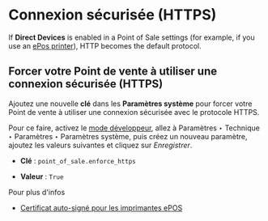 # Connexion sécurisée (HTTPS)

If **Direct Devices** is enabled in a Point of Sale settings (for example, if
you use an [ePos printer](epos_printers)), HTTP becomes the default
protocol.

## Forcer votre Point de vente à utiliser une connexion sécurisée (HTTPS)

Ajoutez une nouvelle **clé** dans les **Paramètres système** pour forcer votre
Point de vente à utiliser une connexion sécurisée avec le protocole HTTPS.

Pour ce faire, activez le [mode
développeur](../../../general/developer_mode#developer-mode), allez à
Paramètres ‣ Technique ‣ Paramètres ‣ Paramètres système, puis créez un
nouveau paramètre, ajoutez les valeurs suivantes et cliquez sur _Enregistrer_.

  * **Clé** : `point_of_sale.enforce_https`

  * **Valeur** : `True`

<div class="alert alert-secondary">
<p class="alert-title">
Pour plus d'infos</p><ul>
<li><p><a href="epos_ssc">Certificat auto-signé pour les imprimantes ePOS</a></p></li>
</ul>
</div>


